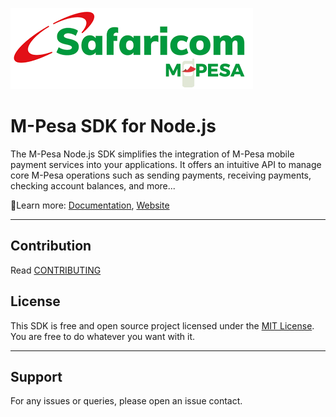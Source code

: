 ![M-Pesa Banner](/m-pesa_banner.png)
# M-Pesa SDK for Node.js

The M-Pesa Node.js SDK simplifies the integration of M-Pesa mobile payment services into your applications. It offers an intuitive API to manage core M-Pesa operations such as sending payments, receiving payments, checking account balances, and more...

📘Learn more: [Documentation](), [Website]()

---
## Contribution

Read [CONTRIBUTING](CONTRIBUTING.md)

## License
This SDK is free and open source project licensed under the [MIT License](LICENSE). You are free to do whatever you want with it.

---

## Support

For any issues or queries, please open an issue contact.
